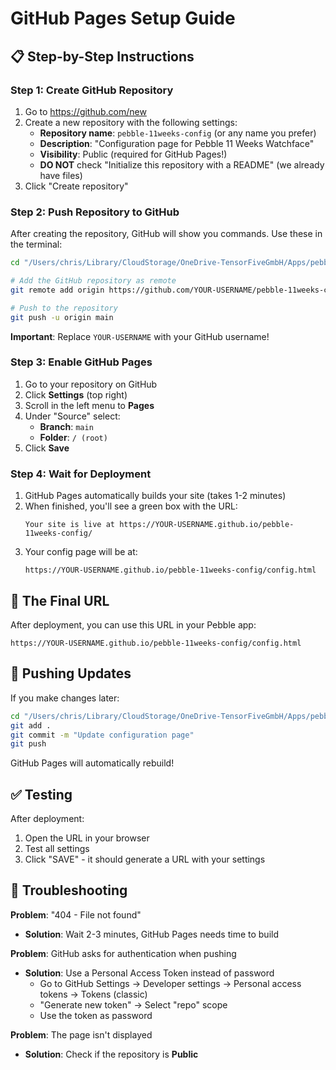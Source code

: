 # GitHub Pages Setup Guide

## 📋 Step-by-Step Instructions

### Step 1: Create GitHub Repository

1. Go to https://github.com/new
2. Create a new repository with the following settings:
   - **Repository name**: `pebble-11weeks-config` (or any name you prefer)
   - **Description**: "Configuration page for Pebble 11 Weeks Watchface"
   - **Visibility**: Public (required for GitHub Pages!)
   - **DO NOT** check "Initialize this repository with a README" (we already have files)
3. Click "Create repository"

### Step 2: Push Repository to GitHub

After creating the repository, GitHub will show you commands. Use these in the terminal:

```bash
cd "/Users/chris/Library/CloudStorage/OneDrive-TensorFiveGmbH/Apps/pebble-11weeks-config"

# Add the GitHub repository as remote
git remote add origin https://github.com/YOUR-USERNAME/pebble-11weeks-config.git

# Push to the repository
git push -u origin main
```

**Important**: Replace `YOUR-USERNAME` with your GitHub username!

### Step 3: Enable GitHub Pages

1. Go to your repository on GitHub
2. Click **Settings** (top right)
3. Scroll in the left menu to **Pages**
4. Under "Source" select:
   - **Branch**: `main`
   - **Folder**: `/ (root)`
5. Click **Save**

### Step 4: Wait for Deployment

1. GitHub Pages automatically builds your site (takes 1-2 minutes)
2. When finished, you'll see a green box with the URL:
   ```
   Your site is live at https://YOUR-USERNAME.github.io/pebble-11weeks-config/
   ```
3. Your config page will be at:
   ```
   https://YOUR-USERNAME.github.io/pebble-11weeks-config/config.html
   ```

## 🎯 The Final URL

After deployment, you can use this URL in your Pebble app:

```
https://YOUR-USERNAME.github.io/pebble-11weeks-config/config.html
```

## 🔄 Pushing Updates

If you make changes later:

```bash
cd "/Users/chris/Library/CloudStorage/OneDrive-TensorFiveGmbH/Apps/pebble-11weeks-config"
git add .
git commit -m "Update configuration page"
git push
```

GitHub Pages will automatically rebuild!

## ✅ Testing

After deployment:
1. Open the URL in your browser
2. Test all settings
3. Click "SAVE" - it should generate a URL with your settings

## 🔧 Troubleshooting

**Problem**: "404 - File not found"
- **Solution**: Wait 2-3 minutes, GitHub Pages needs time to build

**Problem**: GitHub asks for authentication when pushing
- **Solution**: Use a Personal Access Token instead of password
  - Go to GitHub Settings → Developer settings → Personal access tokens → Tokens (classic)
  - "Generate new token" → Select "repo" scope
  - Use the token as password

**Problem**: The page isn't displayed
- **Solution**: Check if the repository is **Public**
